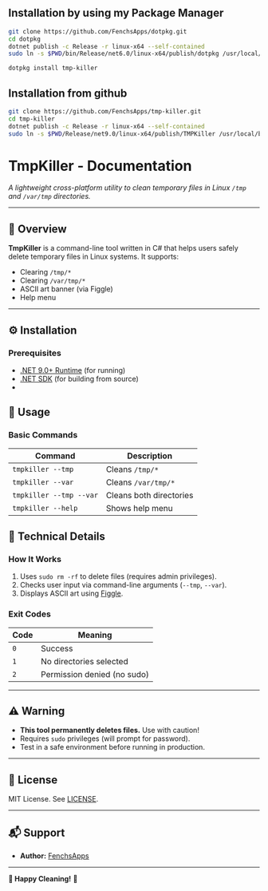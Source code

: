 ## Installation by using my Package Manager
```bash
git clone https://github.com/FenchsApps/dotpkg.git
cd dotpkg
dotnet publish -c Release -r linux-x64 --self-contained
sudo ln -s $PWD/bin/Release/net6.0/linux-x64/publish/dotpkg /usr/local/bin/dotpkg

dotpkg install tmp-killer
```
## Installation from github
```bash
git clone https://github.com/FenchsApps/tmp-killer.git
cd tmp-killer
dotnet publish -c Release -r linux-x64 --self-contained
sudo ln -s $PWD/Release/net9.0/linux-x64/publish/TMPKiller /usr/local/bin/tmpkiller
```

# **TmpKiller - Documentation**  
*A lightweight cross-platform utility to clean temporary files in Linux `/tmp` and `/var/tmp` directories.*  

---

## **📌 Overview**  
**TmpKiller** is a command-line tool written in C# that helps users safely delete temporary files in Linux systems. It supports:  
- Clearing `/tmp/*`  
- Clearing `/var/tmp/*`  
- ASCII art banner (via Figgle)  
- Help menu  

---

## **⚙️ Installation**  

### **Prerequisites**  
- [.NET 9.0+ Runtime](https://dotnet.microsoft.com/download) (for running)  
- [.NET SDK](https://dotnet.microsoft.com/download) (for building from source)
- 
## **🚀 Usage**  

### **Basic Commands**  
| Command                  | Description                          |
|--------------------------|--------------------------------------|
| `tmpkiller --tmp`        | Cleans `/tmp/*`                      |
| `tmpkiller --var`        | Cleans `/var/tmp/*`                  |
| `tmpkiller --tmp --var`  | Cleans both directories              |
| `tmpkiller --help`       | Shows help menu                      |


## **🔧 Technical Details**  

### **How It Works**  
1. Uses `sudo rm -rf` to delete files (requires admin privileges).  
2. Checks user input via command-line arguments (`--tmp`, `--var`).  
3. Displays ASCII art using [Figgle](https://github.com/drewnoakes/figgle).  

### **Exit Codes**  
| Code | Meaning                     |
|------|-----------------------------|
| `0`  | Success                     |
| `1`  | No directories selected     |
| `2`  | Permission denied (no sudo) |

---

## **⚠️ Warning**  
- **This tool permanently deletes files.** Use with caution!  
- Requires `sudo` privileges (will prompt for password).  
- Test in a safe environment before running in production.  

---

## **📜 License**  
MIT License. See [LICENSE](LICENSE).  

---

## **📬 Support**    
- **Author:** [FenchsApps](https://github.com/FenchsApps)  

---

**🎉 Happy Cleaning!** 🧹
